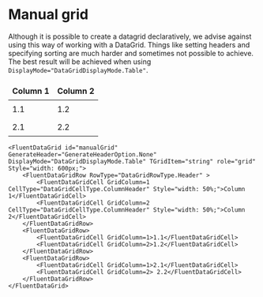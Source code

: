 # Manual grid

Although it is possible to create a datagrid declaratively, we advise against using this way of working with a DataGrid. Things like setting headers and specifying sorting are much harder and sometimes not possible to achieve. The best result will be achieved when using `DisplayMode="DataGridDisplayMode.Table"`.

<table style="width: 600px; border-collapse: collapse;">
    <thead>
        <tr style="background-color: var(--neutral-layer-3);">
            <th style="width: 50%; padding: 8px; border: 1px solid var(--neutral-stroke-rest); text-align: left;">Column 1</th>
            <th style="width: 50%; padding: 8px; border: 1px solid var(--neutral-stroke-rest); text-align: left;">Column 2</th>
        </tr>
    </thead>
    <tbody>
        <tr>
            <td style="padding: 8px; border: 1px solid var(--neutral-stroke-rest);">1.1</td>
            <td style="padding: 8px; border: 1px solid var(--neutral-stroke-rest);">1.2</td>
        </tr>
        <tr>
            <td style="padding: 8px; border: 1px solid var(--neutral-stroke-rest);">2.1</td>
            <td style="padding: 8px; border: 1px solid var(--neutral-stroke-rest);">2.2</td>
        </tr>
    </tbody>
</table>

```razor
<FluentDataGrid id="manualGrid" GenerateHeader="GenerateHeaderOption.None" DisplayMode="DataGridDisplayMode.Table" TGridItem="string" role="grid" Style="width: 600px;">
    <FluentDataGridRow RowType="DataGridRowType.Header" >
        <FluentDataGridCell GridColumn=1 CellType="DataGridCellType.ColumnHeader" Style="width: 50%;">Column 1</FluentDataGridCell>
        <FluentDataGridCell GridColumn=2 CellType="DataGridCellType.ColumnHeader" Style="width: 50%;">Column 2</FluentDataGridCell>
    </FluentDataGridRow>
    <FluentDataGridRow>
        <FluentDataGridCell GridColumn=1>1.1</FluentDataGridCell>
        <FluentDataGridCell GridColumn=2>1.2</FluentDataGridCell>
    </FluentDataGridRow>
    <FluentDataGridRow>
        <FluentDataGridCell GridColumn=1>2.1</FluentDataGridCell>
        <FluentDataGridCell GridColumn=2> 2.2</FluentDataGridCell>
    </FluentDataGridRow>
</FluentDataGrid>
```